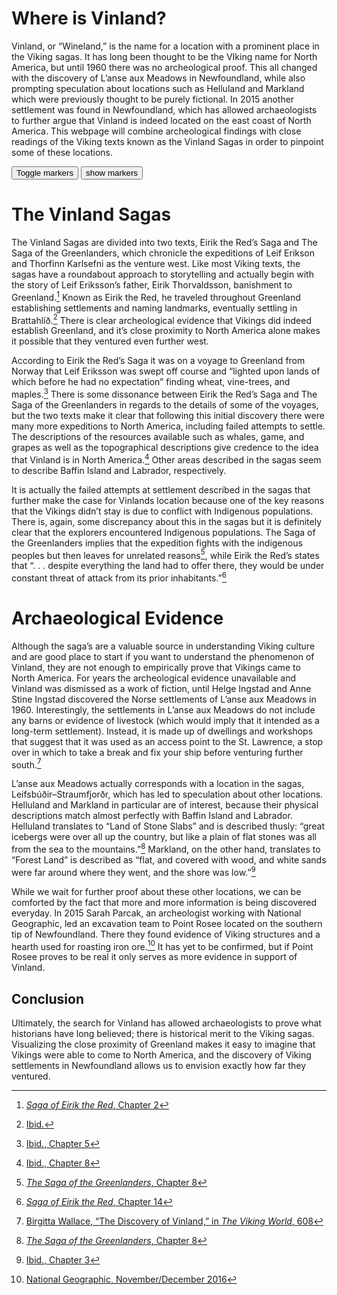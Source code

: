 # Where is Vinland?
Vinland, or “Wineland,” is the name for a location with a prominent place in the Viking sagas. It has long been thought to be the VIking name for North America, but until 1960 there was no archeological proof. This all changed with the discovery of L’anse aux Meadows in Newfoundland, while also prompting speculation about locations such as Helluland and Markland which were previously thought to be purely fictional. In 2015 another settlement was found in Newfoundland, which has allowed archaeologists to further argue that Vinland is indeed located on the east coast of North America. This webpage will combine archeological findings with close readings of the Viking texts known as the Vinland Sagas in order to pinpoint some of these locations.






<div class="markers">
  <!-- these buttons hide/show all the markers  -->
  <!-- to hide/show blue or red markers instead, change my_markers below to blue_markers
       to red_markers.  If you have defined your own color (or other) arrays, use those instead -->
  <button onclick="toggleMarkers(my_markers, my_map)" class="rounded" id="hide">Toggle markers</button>
  <button onclick="showMarkers(my_markers, my_map)" id="show"> show markers</button>
</div>
  <div id="mapcontainer">
    <div id="map_canvas"></div>
  </div>
  <div id="map_legend"></div>
</div>










# The Vinland Sagas

The Vinland Sagas are divided into two texts, Eirik the Red’s Saga and The Saga of the Greenlanders, which chronicle the expeditions of Leif Erikson and Thorfinn Karlsefni as the venture west. Like most Viking texts, the sagas have a roundabout approach to storytelling and actually begin with the story of Leif Eriksson’s father, Eirik Thorvaldsson, banishment to Greenland.[^1] Known as Eirik the Red, he traveled throughout Greenland establishing settlements and naming landmarks, eventually settling in Brattahlíð.[^2] There is clear archeological evidence that Vikings did indeed establish Greenland, and it’s close proximity to North America alone makes it possible that they ventured even further west.

According to Eirik the Red’s Saga it was on a voyage to Greenland from Norway that Leif Eriksson was swept off course and “lighted upon lands of which before he had no expectation” finding wheat, vine-trees, and maples.[^3] There is some dissonance between Eirik the Red’s Saga and The Saga of the Greenlanders in regards to the details of some of the voyages, but the two texts make it clear that following this initial discovery there were many more expeditions to North America, including failed attempts to settle. The descriptions of the resources available such as whales, game, and grapes as well as the topographical descriptions give credence to the idea that Vinland is in North America.[^4] Other areas described in the sagas seem to describe Baffin Island and Labrador, respectively.  

It is actually the failed attempts at settlement described in the sagas that further make the case for Vinlands location because one of the key reasons that the Vikings didn’t stay is due to conflict with Indigenous populations. There is, again, some discrepancy about this in the sagas but it is definitely clear that the explorers encountered Indigenous populations. The Saga of the Greenlanders implies that the expedition fights with the indigenous peoples but then leaves for unrelated reasons[^5], while Eirik the Red’s states that “. . . despite everything the land had to offer there, they would be under constant threat of attack from its prior inhabitants.”[^6]

# Archaeological Evidence
Although the saga’s are a valuable source in understanding Viking culture and are good place to start if you want to understand the phenomenon of Vinland, they are not enough to empirically prove that Vikings came to North America. For years the archeological evidence unavailable and Vinland was dismissed as a work of fiction, until Helge Ingstad and Anne Stine Ingstad discovered the Norse settlements of L’anse aux Meadows in 1960. Interestingly, the settlements in L’anse aux Meadows do not include any barns or evidence of livestock (which would imply that it intended as a long-term settlement). Instead, it is made up of dwellings and workshops that suggest that it was used as an access point to the St. Lawrence, a stop over in which to take a break and fix your ship before venturing further south.[^7]

L’anse aux Meadows actually corresponds with a location in the sagas, Leifsbúðir–Straumfjorðr, which has led to speculation about other locations. Helluland and Markland in particular are of interest, because their physical descriptions match almost perfectly with Baffin Island and Labrador. Helluland translates to “Land of Stone Slabs” and is described thusly: “great icebergs were over all up the country, but like a plain of flat stones was all from the sea to the mountains.”[^8] Markland, on the other hand, translates to “Forest Land” is described as “flat, and covered with wood, and white sands were far around where they went, and the shore was low.”[^9]

While we wait for further proof about these other locations, we can be comforted by the fact that more and more information is being discovered everyday. In 2015 Sarah Parcak, an archeologist working with National Geographic, led an excavation team to Point Rosee located on the southern tip of Newfoundland. There they found evidence of Viking structures and a hearth used for roasting iron ore.[^10] It has yet to be confirmed, but if Point Rosee proves to be real it only serves as more evidence in support of Vinland.

## Conclusion

Ultimately, the search for Vinland has allowed archaeologists to prove what historians have long believed; there is historical merit to the Viking sagas. Visualizing the close proximity of Greenland makes it easy to imagine that Vikings were able to come to North America, and the discovery of Viking settlements in Newfoundland allows us to envision exactly how far they ventured.


[^1]: [_Saga of Eirik the Red_, Chapter 2](http://sagadb.org/eiriks_saga_rauda.en)
[^2]: [Ibid.](http://sagadb.org/eiriks_saga_rauda.en)
[^3]: [Ibid., Chapter 5](http://sagadb.org/eiriks_saga_rauda.en)
[^4]: [Ibid., Chapter 8](http://sagadb.org/eiriks_saga_rauda.en)
[^5]: [_The Saga of the Greenlanders_, Chapter 8](https://notendur.hi.is/haukurth/utgafa/greenlanders.html)
[^6]: [_Saga of Eirik the Red_, Chapter 14](http://sagadb.org/eiriks_saga_rauda.en)
[^7]: [Birgitta Wallace, “The Discovery of Vinland,” in _The Viking World_, 608](https://www.routledgehandbooks.com/doi/10.4324/9780203412770.ch44)
[^8]: [_The Saga of the Greenlanders_, Chapter 8](https://notendur.hi.is/haukurth/utgafa/greenlanders.html)
[^9]: [Ibid., Chapter 3](https://notendur.hi.is/haukurth/utgafa/greenlanders.html)
[^10]:[National Geographic, November/December 2016](https://www.nationalgeographic.com/archaeology-and-history/magazine/2016/11-12/space-archaeology-viking-settlement-excavation-canada/)
